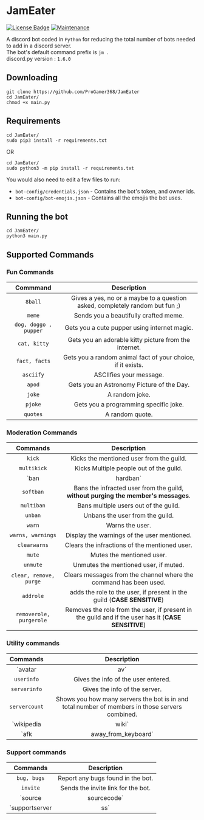 # JamEater
[![License Badge](https://img.shields.io/badge/license-MIT-blue.svg)](LICENSE)
[![Maintenance](https://img.shields.io/badge/Maintained%3F-yes-green.svg)](CHANGELOG)

A discord bot coded in `Python` for reducing the total number of bots needed to add in a discord server.  
The bot's default command prefix is `jm `.  
discord.py version : `1.6.0`

## Downloading

```
git clone https://github.com/ProGamer368/JamEater
cd JamEater/
chmod +x main.py
```

## Requirements

```
cd JamEater/
sudo pip3 install -r requirements.txt
```
OR
```
cd JamEater/
sudo python3 -m pip install -r requirements.txt
```  

You would also need to edit a few files to run: 

- `bot-config/credentials.json` - Contains the bot's token, and owner ids.
- `bot-config/bot-emojis.json` - Contains all the emojis the bot uses.

## Running the bot

```
cd JamEater/
python3 main.py
```


## Supported Commands

### Fun Commands

|        Commmand         |                                 Description                                 |
|:-----------------------:|:---------------------------------------------------------------------------:|
| `8ball`                 | Gives a yes, no or a maybe to a question asked, completely random but fun ;)| 
| `meme`                  | Sends you a beautifully crafted meme.                                       |
| `dog, doggo , pupper`   | Gets you a cute pupper using internet magic.                                |
| `cat, kitty`            | Gets you an adorable kitty picture from the internet.                       |
| `fact, facts`           | Gets you a random animal fact of your choice, if it exists.                 |
| `asciify`               | ASCIIfies your message.                                                     |
| `apod`                  | Gets you an Astronomy Picture of the Day.                                   |
| `joke`                  | A random joke.                                                              |
| `pjoke`                 | Gets you a programming specific joke.                                       |
| `quotes`                | A random quote.                                                             |



### Moderation Commands

|        Commands             |                                         Description                                                |
|:---------------------------:|:--------------------------------------------------------------------------------------------------:|
| `kick`                      | Kicks the mentioned user from the guild.                                                           |
| `multikick`                 | Kicks Multiple people out of the guild.                                                            |
| `ban | hardban`             | Bans the infracted user from the guild, **with purging the member's messages**.                    |
| `softban`                   | Bans the infracted user from the guild, **without purging the member's messages**.                 |
| `multiban`                  | Bans multiple users out of the guild.                                                              |
| `unban`                     | Unbans the user from the guild.                                                                    |
| `warn`                      | Warns the user.                                                                                    |
| `warns, warnings`           | Display the warnings of the user mentioned.                                                        |
| `clearwarns`                | Clears the infractions of the mentioned user.                                                      |
| `mute`                      | Mutes the mentioned user.                                                                          |
| `unmute`                    | Unmutes the mentioned user, if muted.                                                              |
| `clear, remove, purge`      | Clears messages from the channel where the command has been used.                                  |
| `addrole`                   | adds the role to the user, if present in the guild (**CASE SENSITIVE**)                            |
| `removerole, purgerole`     | Removes the role from the user, if present in the guild and if the user has it (**CASE SENSITIVE**)|



### Utility commands

|            Commands               |                                          Description                                           |
|:---------------------------------:|:----------------------------------------------------------------------------------------------:|
| `avatar | av`                     | Shows the avatar of the user mentioned.                                                        |
| `userinfo`                        | Gives the info of the user entered.                                                            |
| `serverinfo`                      | Gives the info of the server.                                                                  |
| `servercount`                     | Shows you how many servers the bot is in and total number of members in those servers combined.|
| `wikipedia | wiki`                | Gets you information from the wiki.                                                            |
| `afk | away_from_keyboard`        | Helps other people know you're afk when they mention you.                                      |



### Support commands

|       Commands        |                          Description                                  |
|:---------------------:|:---------------------------------------------------------------------:|
| `bug, bugs`           | Report any bugs found in the bot.                                     |
| `invite`              | Sends the invite link for the bot.                                    |
| `source| sourcecode`  | Sends you a link the redirects you to this github page.               |
| `supportserver| ss`   | Gets the link to the support server so you can ask doubts there.      |


